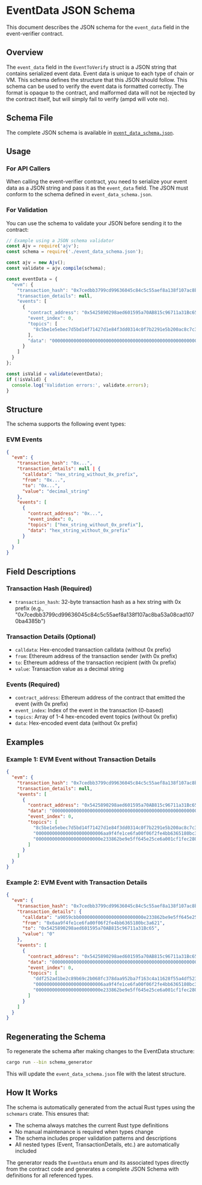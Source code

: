 # EventData JSON Schema

This document describes the JSON schema for the `event_data` field in the event-verifier contract.

## Overview

The `event_data` field in the `EventToVerify` struct is a JSON string that contains serialized event data. Event data is unique to each type of chain or VM. This schema defines the structure that this JSON should follow. This schema can be used to verify the event data is formatted correctly. The format is opaque to the contract, and malformed data will not be rejected by the contract itself, but will simply fail to verify (ampd will vote no).

## Schema File

The complete JSON schema is available in [`event_data_schema.json`](./event_data_schema.json).

## Usage

### For API Callers

When calling the event-verifier contract, you need to serialize your event data as a JSON string and pass it as the `event_data` field. The JSON must conform to the schema defined in `event_data_schema.json`.

### For Validation

You can use the schema to validate your JSON before sending it to the contract:

```javascript
// Example using a JSON schema validator
const Ajv = require('ajv');
const schema = require('./event_data_schema.json');

const ajv = new Ajv();
const validate = ajv.compile(schema);

const eventData = {
  "evm": {
    "transaction_hash": "0x7cedbb3799cd99636045c84c5c55aef8a138f107ac8ba53a08cad1070ba4385b",
    "transaction_details": null,
    "events": [
      {
        "contract_address": "0x5425890298aed601595a70AB815c96711a31Bc65",
        "event_index": 0,
        "topics": [
          "8c5be1e5ebec7d5bd14f71427d1e84f3dd0314c0f7b2291e5b200ac8c7c3b925"
        ],
        "data": "000000000000000000000000000000000000000000000000000000aa910f88c4"
      }
    ]
  }
};

const isValid = validate(eventData);
if (!isValid) {
  console.log('Validation errors:', validate.errors);
}
```

## Structure

The schema supports the following event types:

### EVM Events

```json
{
  "evm": {
    "transaction_hash": "0x...",
    "transaction_details": null | {
      "calldata": "hex_string_without_0x_prefix",
      "from": "0x...",
      "to": "0x...",
      "value": "decimal_string"
    },
    "events": [
      {
        "contract_address": "0x...",
        "event_index": 0,
        "topics": ["hex_string_without_0x_prefix"],
        "data": "hex_string_without_0x_prefix"
      }
    ]
  }
}
```

## Field Descriptions

### Transaction Hash (Required)
- `transaction_hash`: 32-byte transaction hash as a hex string with 0x prefix (e.g., "0x7cedbb3799cd99636045c84c5c55aef8a138f107ac8ba53a08cad1070ba4385b")

### Transaction Details (Optional)
- `calldata`: Hex-encoded transaction calldata (without 0x prefix)
- `from`: Ethereum address of the transaction sender (with 0x prefix)
- `to`: Ethereum address of the transaction recipient (with 0x prefix)
- `value`: Transaction value as a decimal string

### Events (Required)
- `contract_address`: Ethereum address of the contract that emitted the event (with 0x prefix)
- `event_index`: Index of the event in the transaction (0-based)
- `topics`: Array of 1-4 hex-encoded event topics (without 0x prefix)
- `data`: Hex-encoded event data (without 0x prefix)

## Examples

### Example 1: EVM Event without Transaction Details

```json
{
  "evm": {
    "transaction_hash": "0x7cedbb3799cd99636045c84c5c55aef8a138f107ac8ba53a08cad1070ba4385b",
    "transaction_details": null,
    "events": [
      {
        "contract_address": "0x5425890298aed601595a70AB815c96711a31Bc65",
        "data": "000000000000000000000000000000000000000000000000000000aa910f88c4",
        "event_index": 0,
        "topics": [
          "8c5be1e5ebec7d5bd14f71427d1e84f3dd0314c0f7b2291e5b200ac8c7c3b925",
          "0000000000000000000000006aa9f4fe1ce6fa00f06f2fe4bb6365180bc3a621",
          "000000000000000000000000e233862be9e5ff645e25ce6a001cf1fec28097c8"
        ]
      }
    ]
  }
}
```

### Example 2: EVM Event with Transaction Details

```json
{
  "evm": {
    "transaction_hash": "0x7cedbb3799cd99636045c84c5c55aef8a138f107ac8ba53a08cad1070ba4385b",
    "transaction_details": {
      "calldata": "a9059cbb000000000000000000000000e233862be9e5ff645e25ce6a001cf1fec28097c800000000000000000000000000000000000000000000000000000000aa910f88c4",
      "from": "0x6aa9f4fe1ce6fa00f06f2fe4bb6365180bc3a621",
      "to": "0x5425890298aed601595a70AB815c96711a31Bc65",
      "value": "0"
    },
    "events": [
      {
        "contract_address": "0x5425890298aed601595a70AB815c96711a31Bc65",
        "data": "000000000000000000000000000000000000000000000000000000aa910f88c4",
        "event_index": 0,
        "topics": [
          "ddf252ad1be2c89b69c2b068fc378daa952ba7f163c4a11628f55a4df523b3ef",
          "0000000000000000000000006aa9f4fe1ce6fa00f06f2fe4bb6365180bc3a621",
          "000000000000000000000000e233862be9e5ff645e25ce6a001cf1fec28097c8"
        ]
      }
    ]
  }
}
```

## Regenerating the Schema

To regenerate the schema after making changes to the EventData structure:

```bash
cargo run --bin schema_generator
```

This will update the `event_data_schema.json` file with the latest structure.

## How It Works

The schema is automatically generated from the actual Rust types using the `schemars` crate. This ensures that:

- The schema always matches the current Rust type definitions
- No manual maintenance is required when types change
- The schema includes proper validation patterns and descriptions
- All nested types (Event, TransactionDetails, etc.) are automatically included

The generator reads the `EventData` enum and its associated types directly from the contract code and generates a complete JSON Schema with definitions for all referenced types.
